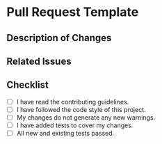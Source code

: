 # Pull Request Template

## Description of Changes
<!-- Please describe the changes made in this pull request. -->

## Related Issues
<!-- If applicable, link to the issue(s) this pull request addresses. -->

## Checklist
- [ ] I have read the contributing guidelines.
- [ ] I have followed the code style of this project.
- [ ] My changes do not generate any new warnings.
- [ ] I have added tests to cover my changes.
- [ ] All new and existing tests passed.
